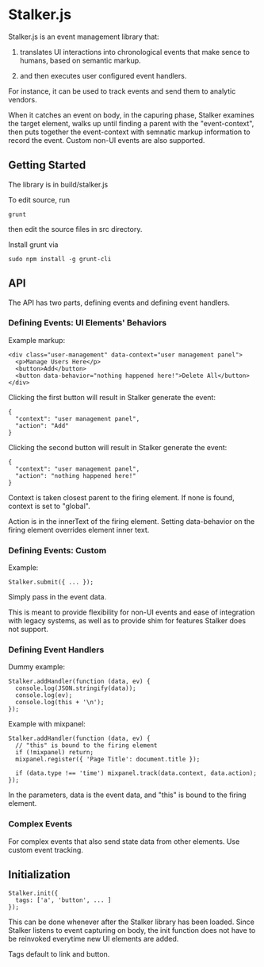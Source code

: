 # Stalker.js

Stalker.js is an event management library that: 

1. translates UI interactions into chronological events that make sence to humans, based on semantic markup.

2. and then executes user configured event handlers.

For instance, it can be used to track events and send them to analytic vendors.

When it catches an event on body, in the capuring phase, Stalker examines the target element, walks up until finding a parent with the "event-context", then puts together the event-context with semnatic markup information to record the event. Custom non-UI events are also supported.

## Getting Started

The library is in build/stalker.js

To edit source, run

    grunt

then edit the source files in src directory.

Install grunt via

    sudo npm install -g grunt-cli

## API

The API has two parts, defining events and defining event handlers.

### Defining Events: UI Elements' Behaviors

Example markup:

    <div class="user-management" data-context="user management panel">
      <p>Manage Users Here</p>
      <button>Add</button>
      <button data-behavior="nothing happened here!">Delete All</button>
    </div>

Clicking the first button will result in Stalker generate the event:

    {
      "context": "user management panel",
      "action": "Add"
    }

Clicking the second button will result in Stalker generate the event:

    {
      "context": "user management panel",
      "action": "nothing happened here!"
    }

Context is taken closest parent to the firing element. If none is found, context is set to "global".

Action is in the innerText of the firing element. Setting data-behavior on the firing element overrides element inner text.

### Defining Events: Custom

Example:

    Stalker.submit({ ... });

Simply pass in the event data.

This is meant to provide flexibility for non-UI events and ease of integration with legacy systems, as well as to provide shim for features Stalker does not support.

### Defining Event Handlers

Dummy example:

    Stalker.addHandler(function (data, ev) {
      console.log(JSON.stringify(data));
      console.log(ev);
      console.log(this + '\n');
    });

Example with mixpanel:

    Stalker.addHandler(function (data, ev) {
      // "this" is bound to the firing element
      if (!mixpanel) return;
      mixpanel.register({ 'Page Title': document.title });

      if (data.type !== 'time') mixpanel.track(data.context, data.action);
    });

In the parameters, data is the event data, and "this" is bound to the firing element.

### Complex Events

For complex events that also send state data from other elements. Use custom event tracking.

## Initialization

    Stalker.init({
      tags: ['a', 'button', ... ]
    });

This can be done whenever after the Stalker library has been loaded. Since Stalker listens to event capturing on body, the init function does not have to be reinvoked everytime new UI elements are added.

Tags default to link and button.
